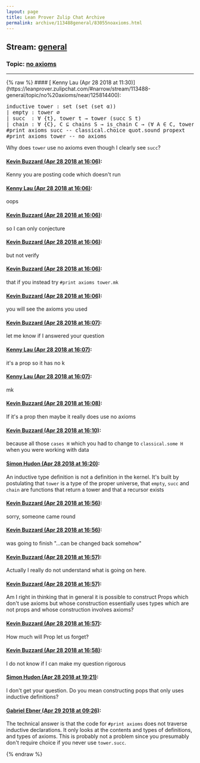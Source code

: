```yaml
---
layout: page
title: Lean Prover Zulip Chat Archive 
permalink: archive/113488general/83055noaxioms.html
---
```


## Stream: [general](https://leanprover-community.github.io/archive/113488general/index.html)
### Topic: [no axioms](https://leanprover-community.github.io/archive/113488general/83055noaxioms.html)

---

<base href="https://leanprover.zulipchat.com">
{% raw %}
#### [ Kenny Lau (Apr 28 2018 at 11:30)](https://leanprover.zulipchat.com/#narrow/stream/113488-general/topic/no%20axioms/near/125814400):
<div class="codehilite"><pre><span></span><span class="kn">inductive</span> <span class="n">tower</span> <span class="o">:</span> <span class="n">set</span> <span class="o">(</span><span class="n">set</span> <span class="o">(</span><span class="n">set</span> <span class="n">α</span><span class="o">))</span>
<span class="bp">|</span> <span class="n">empty</span> <span class="o">:</span> <span class="n">tower</span> <span class="err">∅</span>
<span class="bp">|</span> <span class="n">succ</span>  <span class="o">:</span> <span class="bp">∀</span> <span class="o">{</span><span class="n">t</span><span class="o">},</span> <span class="n">tower</span> <span class="n">t</span> <span class="bp">→</span> <span class="n">tower</span> <span class="o">(</span><span class="n">succ</span> <span class="n">S</span> <span class="n">t</span><span class="o">)</span>
<span class="bp">|</span> <span class="n">chain</span> <span class="o">:</span> <span class="bp">∀</span> <span class="o">{</span><span class="n">C</span><span class="o">},</span> <span class="n">C</span> <span class="err">⊆</span> <span class="n">chains</span> <span class="n">S</span> <span class="bp">→</span> <span class="n">is_chain</span> <span class="n">C</span> <span class="bp">→</span> <span class="o">(</span><span class="bp">∀</span> <span class="n">A</span> <span class="err">∈</span> <span class="n">C</span><span class="o">,</span> <span class="n">tower</span> <span class="n">A</span><span class="o">)</span> <span class="bp">→</span> <span class="n">tower</span> <span class="o">{</span> <span class="n">A</span> <span class="bp">|</span> <span class="bp">∃</span> <span class="n">t</span> <span class="err">∈</span> <span class="n">C</span><span class="o">,</span> <span class="n">A</span> <span class="err">∈</span> <span class="n">t</span> <span class="o">}</span>
<span class="bp">#</span><span class="kn">print</span> <span class="n">axioms</span> <span class="n">succ</span> <span class="c1">-- classical.choice quot.sound propext</span>
<span class="bp">#</span><span class="kn">print</span> <span class="n">axioms</span> <span class="n">tower</span> <span class="c1">-- no axioms</span>
</pre></div>


<p>Why does <code>tower</code> use no axioms even though I clearly see <code>succ</code>?</p>

#### [ Kevin Buzzard (Apr 28 2018 at 16:06)](https://leanprover.zulipchat.com/#narrow/stream/113488-general/topic/no%20axioms/near/125821103):
<p>Kenny you are posting code which doesn't run</p>

#### [ Kenny Lau (Apr 28 2018 at 16:06)](https://leanprover.zulipchat.com/#narrow/stream/113488-general/topic/no%20axioms/near/125821104):
<p>oops</p>

#### [ Kevin Buzzard (Apr 28 2018 at 16:06)](https://leanprover.zulipchat.com/#narrow/stream/113488-general/topic/no%20axioms/near/125821105):
<p>so I can only conjecture</p>

#### [ Kevin Buzzard (Apr 28 2018 at 16:06)](https://leanprover.zulipchat.com/#narrow/stream/113488-general/topic/no%20axioms/near/125821106):
<p>but not verify</p>

#### [ Kevin Buzzard (Apr 28 2018 at 16:06)](https://leanprover.zulipchat.com/#narrow/stream/113488-general/topic/no%20axioms/near/125821108):
<p>that if you instead try <code>#print axioms tower.mk</code></p>

#### [ Kevin Buzzard (Apr 28 2018 at 16:06)](https://leanprover.zulipchat.com/#narrow/stream/113488-general/topic/no%20axioms/near/125821109):
<p>you will see the axioms you used</p>

#### [ Kevin Buzzard (Apr 28 2018 at 16:07)](https://leanprover.zulipchat.com/#narrow/stream/113488-general/topic/no%20axioms/near/125821116):
<p>let me know if I answered your question</p>

#### [ Kenny Lau (Apr 28 2018 at 16:07)](https://leanprover.zulipchat.com/#narrow/stream/113488-general/topic/no%20axioms/near/125821118):
<p>it's a prop so it has no k</p>

#### [ Kenny Lau (Apr 28 2018 at 16:07)](https://leanprover.zulipchat.com/#narrow/stream/113488-general/topic/no%20axioms/near/125821119):
<p>mk</p>

#### [ Kevin Buzzard (Apr 28 2018 at 16:08)](https://leanprover.zulipchat.com/#narrow/stream/113488-general/topic/no%20axioms/near/125821170):
<p>If it's a prop then maybe it really does use no axioms</p>

#### [ Kevin Buzzard (Apr 28 2018 at 16:10)](https://leanprover.zulipchat.com/#narrow/stream/113488-general/topic/no%20axioms/near/125821217):
<p>because all those <code>cases H</code> which you had to change to <code>classical.some H</code> when you were working with data</p>

#### [ Simon Hudon (Apr 28 2018 at 16:20)](https://leanprover.zulipchat.com/#narrow/stream/113488-general/topic/no%20axioms/near/125821481):
<p>An inductive type definition is not a definition in the kernel. It's built by postulating that <code>tower</code> is a type of the proper universe, that <code>empty</code>, <code>succ</code> and <code>chain</code> are functions that return a tower and that a recursor exists</p>

#### [ Kevin Buzzard (Apr 28 2018 at 16:56)](https://leanprover.zulipchat.com/#narrow/stream/113488-general/topic/no%20axioms/near/125822337):
<p>sorry, someone came round</p>

#### [ Kevin Buzzard (Apr 28 2018 at 16:56)](https://leanprover.zulipchat.com/#narrow/stream/113488-general/topic/no%20axioms/near/125822338):
<p>was going to finish "...can be changed back somehow"</p>

#### [ Kevin Buzzard (Apr 28 2018 at 16:57)](https://leanprover.zulipchat.com/#narrow/stream/113488-general/topic/no%20axioms/near/125822343):
<p>Actually I really do not understand what is going on here.</p>

#### [ Kevin Buzzard (Apr 28 2018 at 16:57)](https://leanprover.zulipchat.com/#narrow/stream/113488-general/topic/no%20axioms/near/125822346):
<p>Am I right in thinking that in general it is possible to construct Props which don't use axioms but whose construction essentially uses types which are not props and whose construction involves axioms?</p>

#### [ Kevin Buzzard (Apr 28 2018 at 16:57)](https://leanprover.zulipchat.com/#narrow/stream/113488-general/topic/no%20axioms/near/125822347):
<p>How much will Prop let us forget?</p>

#### [ Kevin Buzzard (Apr 28 2018 at 16:58)](https://leanprover.zulipchat.com/#narrow/stream/113488-general/topic/no%20axioms/near/125822386):
<p>I do not know if I can make my question rigorous</p>

#### [ Simon Hudon (Apr 28 2018 at 19:21)](https://leanprover.zulipchat.com/#narrow/stream/113488-general/topic/no%20axioms/near/125825885):
<p>I don't get your question. Do you mean constructing pops that only uses inductive definitions?</p>

#### [ Gabriel Ebner (Apr 29 2018 at 09:26)](https://leanprover.zulipchat.com/#narrow/stream/113488-general/topic/no%20axioms/near/125846688):
<p>The technical answer is that the code for <code>#print axioms</code> does not traverse inductive declarations.  It only looks at the contents and types of definitions, and types of axioms.  This is probably not a problem since you presumably don't require choice if you never use <code>tower.succ</code>.</p>


{% endraw %}
